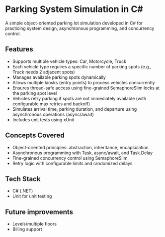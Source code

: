 # Parking System Simulation in C#
A simple object-oriented parking lot simulation developed in C# for practicing system design, asynchronous programming, and concurrency control.

## Features
- Supports multiple vehicle types: Car, Motorcycle, Truck
- Each vehicle type requires a specific number of parking spots (e.g., Truck needs 2 adjacent spots)
- Manages available parking spots dynamically
- Allows multiple kiosks (entry points) to process vehicles concurrently
- Ensures thread-safe access using fine-grained SemaphoreSlim locks at the parking spot level
- Vehicles retry parking if spots are not immediately available (with configurable max retries and backoff)
- Simulates arrival time, parking duration, and departure using asynchronous operations (async/await)
- Includes unit tests using xUnit

## Concepts Covered
- Object-oriented principles: abstraction, inheritance, encapsulation
- Asynchronous programming with Task, async/await, and Task.Delay
- Fine-grained concurrency control using SemaphoreSlim
- Retry logic with configurable limits and randomized delays

## Tech Stack
- C# (.NET)
- Unit for unit testing

## Future improvements
- Levels/multiple floors 
- Billing support